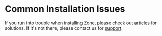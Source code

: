 # Common Installation Issues

If you run into trouble when installing Zone, please check out [articles](https://thememove.ticksy.com/articles/) for solutions. If it's not there, please contact us for [support](https://thememove.ticksy.com/).